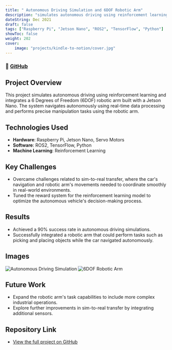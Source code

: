 ```yaml
---
title: " Autonomous Driving Simulation and 6DOF Robotic Arm"
description: "simulates autonomous driving using reinforcement learning"
dateString: Dec 2021
draft: false
tags: ["Raspberry Pi", "Jetson Nano", "ROS2", "TensorFlow", "Python"]
showToc: false
weight: 202
cover:
    image: "projects/kindle-to-notion/cover.jpg"
--- 
```

### 🔗 [GitHub](https://github.com/arkalim/kindle-to-notion)

## Project Overview
This project simulates autonomous driving using reinforcement learning and integrates a 6 Degrees of Freedom (6DOF) robotic arm built with a Jetson Nano. The system navigates autonomously using real-time data processing and performs precise manipulation tasks using the robotic arm.

## Technologies Used
- **Hardware**: Raspberry Pi, Jetson Nano, Servo Motors
- **Software**: ROS2, TensorFlow, Python
- **Machine Learning**: Reinforcement Learning

## Key Challenges
- Overcame challenges related to sim-to-real transfer, where the car's navigation and robotic arm's movements needed to coordinate smoothly in real-world environments.
- Tuned the reward system for the reinforcement learning model to optimize the autonomous vehicle's decision-making process.

## Results
- Achieved a 90% success rate in autonomous driving simulations.
- Successfully integrated a robotic arm that could perform tasks such as picking and placing objects while the car navigated autonomously.

## Images
![Autonomous Driving Simulation](link-to-image)
![6DOF Robotic Arm](link-to-image)

## Future Work
- Expand the robotic arm's task capabilities to include more complex industrial operations.
- Explore further improvements in sim-to-real transfer by integrating additional sensors.

## Repository Link
- [View the full project on GitHub](https://github.com/your-username/autonomous-driving-robotic-arm)

